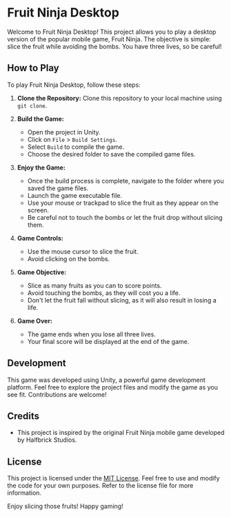 # Fruit Ninja Desktop

Welcome to Fruit Ninja Desktop! This project allows you to play a desktop version of the popular mobile game, Fruit Ninja. The objective is simple: slice the fruit while avoiding the bombs. You have three lives, so be careful!

## How to Play

To play Fruit Ninja Desktop, follow these steps:

1. **Clone the Repository:** Clone this repository to your local machine using `git clone`.

2. **Build the Game:**
   - Open the project in Unity.
   - Click on `File` > `Build Settings`.
   - Select `Build` to compile the game.
   - Choose the desired folder to save the compiled game files.

3. **Enjoy the Game:**
   - Once the build process is complete, navigate to the folder where you saved the game files.
   - Launch the game executable file.
   - Use your mouse or trackpad to slice the fruit as they appear on the screen.
   - Be careful not to touch the bombs or let the fruit drop without slicing them.

4. **Game Controls:**
   - Use the mouse cursor to slice the fruit.
   - Avoid clicking on the bombs.

5. **Game Objective:**
   - Slice as many fruits as you can to score points.
   - Avoid touching the bombs, as they will cost you a life.
   - Don't let the fruit fall without slicing, as it will also result in losing a life.

6. **Game Over:**
   - The game ends when you lose all three lives.
   - Your final score will be displayed at the end of the game.

## Development

This game was developed using Unity, a powerful game development platform. Feel free to explore the project files and modify the game as you see fit. Contributions are welcome!

## Credits

- This project is inspired by the original Fruit Ninja mobile game developed by Halfbrick Studios.

## License

This project is licensed under the [MIT License](LICENSE). Feel free to use and modify the code for your own purposes. Refer to the license file for more information.

Enjoy slicing those fruits! Happy gaming!
